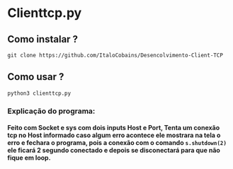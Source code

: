 # Clienttcp.py
## Como instalar ?
` git clone https://github.com/ItaloCobains/Desencolvimento-Client-TCP `
## Como usar ?
` python3 clienttcp.py `

### Explicação do programa:
#### Feito com Socket e sys com dois inputs Host e Port, Tenta um conexão tcp no Host informado caso algum erro acontece ele mostrara na tela o erro e fechara o programa, pois a conexão com o comando `s.shutdown(2)` ele ficará 2 segundo conectado e depois se disconectará para que não fique em loop.
